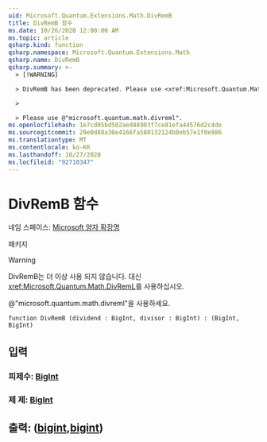 ```yaml
---
uid: Microsoft.Quantum.Extensions.Math.DivRemB
title: DivRemB 함수
ms.date: 10/26/2020 12:00:00 AM
ms.topic: article
qsharp.kind: function
qsharp.namespace: Microsoft.Quantum.Extensions.Math
qsharp.name: DivRemB
qsharp.summary: >-
  > [!WARNING]

  > DivRemB has been deprecated. Please use <xref:Microsoft.Quantum.Math.DivRemL> instead.

  >

  > Please use @"microsoft.quantum.math.divreml".
ms.openlocfilehash: 1e7cd05bd502aed48903f7ce81efa44576d2c4de
ms.sourcegitcommit: 29e0d88a30e4166fa580132124b0eb57e1f0e986
ms.translationtype: MT
ms.contentlocale: ko-KR
ms.lasthandoff: 10/27/2020
ms.locfileid: "92710347"
---
```

# <a name="divremb-function"></a>DivRemB 함수

네임 스페이스: [Microsoft 양자 확장명](xref:Microsoft.Quantum.Extensions.Math)

패키지 [](https://nuget.org/packages/)


> [!WARNING]
> DivRemB는 더 이상 사용 되지 않습니다. 대신 <xref:Microsoft.Quantum.Math.DivRemL>를 사용하십시오.
>
> @"microsoft.quantum.math.divreml"을 사용하세요.



```qsharp
function DivRemB (dividend : BigInt, divisor : BigInt) : (BigInt, BigInt)
```


## <a name="input"></a>입력

### <a name="dividend--bigint"></a>피제수: [BigInt](xref:microsoft.quantum.lang-ref.bigint)




### <a name="divisor--bigint"></a>제 제: [BigInt](xref:microsoft.quantum.lang-ref.bigint)





## <a name="output--bigintbigint"></a>출력: ([bigint](xref:microsoft.quantum.lang-ref.bigint),[bigint](xref:microsoft.quantum.lang-ref.bigint))

